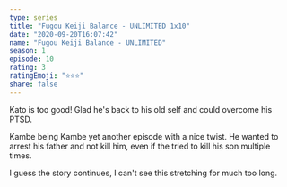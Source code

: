 ```yaml
---
type: series
title: "Fugou Keiji Balance - UNLIMITED 1x10"
date: "2020-09-20T16:07:42"
name: "Fugou Keiji Balance - UNLIMITED"
season: 1
episode: 10
rating: 3
ratingEmoji: "⭐️⭐️⭐️"
share: false
---
```


Kato is too good! Glad he's back to his old self and could overcome his PTSD.

Kambe being Kambe yet another episode with a nice twist. He wanted to arrest his father and not kill him, even if the tried to kill his son multiple times.

I guess the story continues, I can't see this stretching for much too long.
